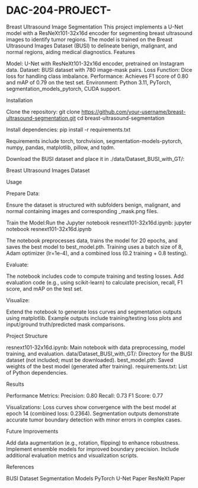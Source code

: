# DAC-204-PROJECT-
Breast Ultrasound Image Segmentation
This project implements a U-Net model with a ResNeXt101-32x16d encoder for segmenting breast ultrasound images to identify tumor regions. The model is trained on the Breast Ultrasound Images Dataset (BUSI) to delineate benign, malignant, and normal regions, aiding medical diagnostics.
Features

Model: U-Net with ResNeXt101-32x16d encoder, pretrained on Instagram data.
Dataset: BUSI dataset with 780 image-mask pairs.
Loss Function: Dice loss for handling class imbalance.
Performance: Achieves F1 score of 0.80 and mAP of 0.79 on the test set.
Environment: Python 3.11, PyTorch, segmentation_models_pytorch, CUDA support.

Installation

Clone the repository:
git clone https://github.com/your-username/breast-ultrasound-segmentation.git
cd breast-ultrasound-segmentation


Install dependencies:
pip install -r requirements.txt

Requirements include torch, torchvision, segmentation-models-pytorch, numpy, pandas, matplotlib, pillow, and tqdm.

Download the BUSI dataset and place it in ./data/Dataset_BUSI_with_GT/:

Breast Ultrasound Images Dataset



Usage

Prepare Data:

Ensure the dataset is structured with subfolders benign, malignant, and normal containing images and corresponding _mask.png files.


Train the Model:Run the Jupyter notebook resnext101-32x16d.ipynb:
jupyter notebook resnext101-32x16d.ipynb


The notebook preprocesses data, trains the model for 20 epochs, and saves the best model to best_model.pth.
Training uses a batch size of 8, Adam optimizer (lr=1e-4), and a combined loss (0.2 training + 0.8 testing).


Evaluate:

The notebook includes code to compute training and testing losses. Add evaluation code (e.g., using scikit-learn) to calculate precision, recall, F1 score, and mAP on the test set.


Visualize:

Extend the notebook to generate loss curves and segmentation outputs using matplotlib. Example outputs include training/testing loss plots and input/ground truth/predicted mask comparisons.



Project Structure

resnext101-32x16d.ipynb: Main notebook with data preprocessing, model training, and evaluation.
data/Dataset_BUSI_with_GT/: Directory for the BUSI dataset (not included; must be downloaded).
best_model.pth: Saved weights of the best model (generated after training).
requirements.txt: List of Python dependencies.

Results

Performance Metrics:
Precision: 0.80
Recall: 0.73
F1 Score: 0.77


Visualizations:
Loss curves show convergence with the best model at epoch 14 (combined loss: 0.2364).
Segmentation outputs demonstrate accurate tumor boundary detection with minor errors in complex cases.



Future Improvements

Add data augmentation (e.g., rotation, flipping) to enhance robustness.
Implement ensemble models for improved boundary precision.
Include additional evaluation metrics and visualization scripts.

References

BUSI Dataset
Segmentation Models PyTorch
U-Net Paper
ResNeXt Paper

